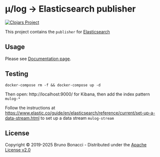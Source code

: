 # μ/log -> Elasticsearch publisher
[![Clojars Project](https://img.shields.io/clojars/v/com.brunobonacci/mulog-elasticsearch.svg)](https://clojars.org/com.brunobonacci/mulog-elasticsearch)

This project contains the `publisher` for [Elasticsearch](https://www.elastic.co/products/elastic-stack)


## Usage

Please see [Documentation page](../doc/publishers/elasticsearch-publisher.md).

## Testing

``` shell
docker-compose rm -f && docker-compose up -d
```

Then open: http://localhost:9000/ for Kibana, then add the index pattern `mulog-*`

Follow the instructions at
https://www.elastic.co/guide/en/elasticsearch/reference/current/set-up-a-data-stream.html
to set up a data stream `mulog-stream`

## License

Copyright © 2019-2025 Bruno Bonacci - Distributed under the [Apache License v2.0](http://www.apache.org/licenses/LICENSE-2.0)
